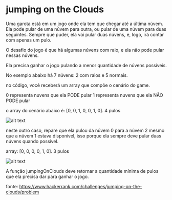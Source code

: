 # jumping on the Clouds

Uma garota está em um jogo onde ela tem que chegar até a última núvem. Ela pode pular de uma núvem para outra, ou pular de uma núvem para duas seguintes.
Sempre que puder, ela vai pular duas núvens, e, logo, irá contar com apenas um pulo. 

O desafio do jogo é que há algumas núvens com raio, e ela não pode pular nessas núvens. 

Ela precisa ganhar o jogo pulando a menor quantidade de núvens possíveis. 

No exemplo abaixo há 7 núvens: 2 com raios e 5 normais. 

no código, você receberá um array que compõe o cenário do game.

0 representa nuvens que ela PODE pular
1 representa nuvens que ela NÃO PODE pular

o array do cenário abaixo é: [0, 0, 1, 0, 0, 1, 0]. 4 pulos

![alt text](https://s3.amazonaws.com/hr-challenge-images/20832/1461134731-c258160d15-jump2.png)

neste outro caso, repare que ela pulou da núvem 0 para a núvem 2 mesmo que a núvem 1 estava disponível, isso porque ela sempre deve pular duas núvens quando possível. 

array: [0, 0, 0, 0, 1, 0]. 3 pulos

![alt text](https://s3.amazonaws.com/hr-challenge-images/20832/1461136358-764298d363-jump5.png)

A função jumpingOnClouds deve retornar a quantidade mínima de pulos que ela precisa dar para ganhar o jogo.

fonte: https://www.hackerrank.com/challenges/jumping-on-the-clouds/problem


